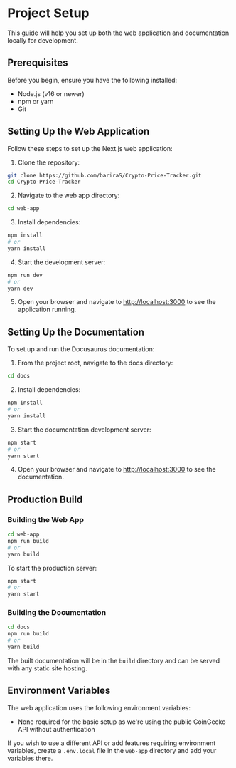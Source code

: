 # Project Setup

This guide will help you set up both the web application and documentation locally for development.

## Prerequisites

Before you begin, ensure you have the following installed:

- Node.js (v16 or newer)
- npm or yarn
- Git

## Setting Up the Web Application

Follow these steps to set up the Next.js web application:

1. Clone the repository:

```bash
git clone https://github.com/bariraS/Crypto-Price-Tracker.git
cd Crypto-Price-Tracker
```

2. Navigate to the web app directory:

```bash
cd web-app
```

3. Install dependencies:

```bash
npm install
# or
yarn install
```

4. Start the development server:

```bash
npm run dev
# or
yarn dev
```

5. Open your browser and navigate to [http://localhost:3000](http://localhost:3000) to see the application running.

## Setting Up the Documentation

To set up and run the Docusaurus documentation:

1. From the project root, navigate to the docs directory:

```bash
cd docs
```

2. Install dependencies:

```bash
npm install
# or
yarn install
```

3. Start the documentation development server:

```bash
npm start
# or
yarn start
```

4. Open your browser and navigate to [http://localhost:3000](http://localhost:3000) to see the documentation.

## Production Build

### Building the Web App

```bash
cd web-app
npm run build
# or
yarn build
```

To start the production server:

```bash
npm start
# or
yarn start
```

### Building the Documentation

```bash
cd docs
npm run build
# or
yarn build
```

The built documentation will be in the `build` directory and can be served with any static site hosting.

## Environment Variables

The web application uses the following environment variables:

- None required for the basic setup as we're using the public CoinGecko API without authentication

If you wish to use a different API or add features requiring environment variables, create a `.env.local` file in the `web-app` directory and add your variables there.